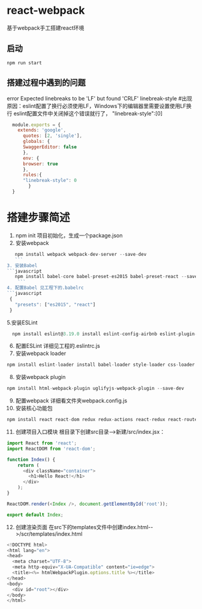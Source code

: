 # react-webpack
基于webpack手工搭建react环境

## 启动 ##
    npm run start
    
## 搭建过程中遇到的问题 ## 
  error Expected linebreaks to be 'LF' but found 'CRLF' linebreak-style
#出现原因：eslint配置了换行必须使用LF，Windows下的编辑器里需要设置使用LF换行
		eslint配置文件中关闭掉这个错误就行了， "linebreak-style":[0]
```javascript
  module.exports = {
    extends: 'google',
      quotes: [2, 'single'],
      globals: {
      SwaggerEditor: false
      },
      env: {
      browser: true
      },
      rules:{
      "linebreak-style": 0
	    }
  }
  ```
# 搭建步骤简述 #
1. npm init 项目初始化，生成一个package.json
2. 安装webpack 
 ```javascript
    npm install webpack webpack-dev-server --save-dev
    ```
3. 安装Babel 
```javascript
    npm install babel-core babel-preset-es2015 babel-preset-react --save-dev
     ```
4. 配置Babel 见工程下的.babelrc
```javascript
  {
    "presets": ["es2015", "react"]
  }
   ```
5.安装ESLint
```javascript
  npm install eslint@3.19.0 install eslint-config-airbnb eslint-plugin-import eslint-plugin-react eslint-plugin-jsx-a11y --save-dev
   ```
6.  配置ESLint 详细见工程的.eslintrc.js 
7. 安装webpack loader
 ```javascript
 npm install eslint-loader install babel-loader style-loader css-loader less-loader sass-loader file-loader url-loader --save-dev
  ```
8. 安装webpack plugin
```javascript
npm install html-webpack-plugin uglifyjs-webpack-plugin --save-dev
 ```
9. 配置webpack 详细看文件夹webpack.config.js
10. 安装核心功能包
```javascript
npm install react react-dom redux redux-actions react-redux react-router react-router-redux redux-devtools --save
 ```
11. 创建项目入口模块 根目录下创建src目录-->新建/src/index.jsx：
```javascript
import React from 'react';
import ReactDOM from 'react-dom';

function Index() {
    return (
      <div className="container">
        <h1>Hello React!</h1>
      </div>
    );
}

ReactDOM.render(<Index />, document.getElementById('root'));

export default Index;
 ```
12. 创建渲染页面 在src下的templates文件中创建index.html-->/scr/templates/index.html
```javascript
<!DOCTYPE html>
<html lang="en">
<head>
  <meta charset="UTF-8">
  <meta http-equiv="X-UA-Compatible" content="ie=edge">
  <title><%= htmlWebpackPlugin.options.title %></title>
</head>
<body>
  <div id="root"></div>
</body>
</html>
 ```

  
  
    
  
